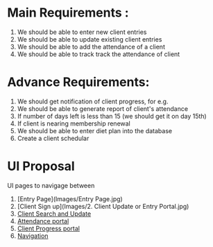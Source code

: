 # Main Requirements :
1.	We should be able to enter new client entries
2.	We should be able to update existing client entries
3.	We should be able to add the attendance of a client
4.	We should be able to track track the attendance of client

# Advance Requirements:
1. We should get notification of client progress, for e.g.
2. We should be able to generate report of client's attendance
3. If number of days left is less than 15 (we should get it on day 15th)
4. If client is nearing membership renewal
5. We should be able to enter diet plan into the database
6. Create a client schedular


# UI Proposal

UI pages to navigage between
1.  [Entry Page](Images/Entry Page.jpg)
2.	[Client Sign up](Images/2. Client Update or Entry Portal.jpg)
3.	[Client Search and Update]()
4.	[Attendance portal]()
5.	[Client Progress portal]()
6.	[Navigation](Images/Navigation.jpg)

